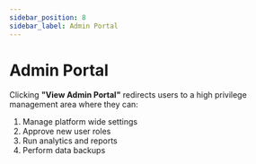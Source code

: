 ```yaml
---
sidebar_position: 8
sidebar_label: Admin Portal
---
```


# Admin Portal

Clicking **"View Admin Portal"** redirects users to a high privilege management area where they can:

1. Manage platform wide settings
2. Approve new user roles
3. Run analytics and reports
4. Perform data backups

